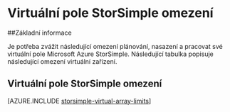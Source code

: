 <properties 
   pageTitle="Virtuální pole StorSimple limity | Microsoft Azure"
   description="Popisuje limity systému a doporučené velikost Microsoft Azure StorSimple virtuální prvků matic a připojení."
   services="storsimple"
   documentationCenter="NA"
   authors="alkohli"
   manager="carmonm"
   editor="" />
<tags 
   ms.service="storsimple"
   ms.devlang="NA"
   ms.topic="article"
   ms.tgt_pltfrm="NA"
   ms.workload="TBD"
   ms.date="10/05/2016"
   ms.author="alkohli" />


# <a name="storsimple-virtual-array-limits"></a>Virtuální pole StorSimple omezení

##<a name="overview"></a>Základní informace

Je potřeba zvážit následující omezení plánování, nasazení a pracovat své virtuální pole Microsoft Azure StorSimple. Následující tabulka popisuje následující omezení virtuální zařízení.

## <a name="storsimple-virtual-array-limits"></a>Virtuální pole StorSimple omezení 

[AZURE.INCLUDE [storsimple-virtual-array-limits](../../includes/storsimple-virtual-array-limits.md)]

